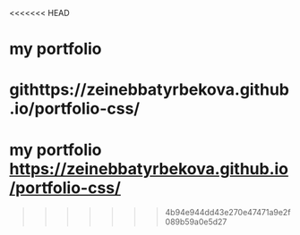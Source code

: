 <<<<<<< HEAD
# my portfolio

githttps://zeinebbatyrbekova.github.io/portfolio-css/
=======
# my portfolio https://zeinebbatyrbekova.github.io/portfolio-css/
>>>>>>> 4b94e944dd43e270e47471a9e2f089b59a0e5d27
